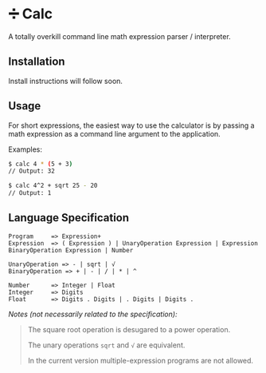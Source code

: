 # ➗  Calc
A totally overkill command line math expression parser / interpreter.

## Installation
Install instructions will follow soon.

## Usage
For short expressions, the easiest way to use the calculator is by passing a math expression as a command line argument to the application.

Examples:
```bash
$ calc 4 * (5 + 3)
// Output: 32
```
```bash
$ calc 4^2 + sqrt 25 - 20
// Output: 1
```

## Language Specification
```
Program     => Expression+
Expression  => ( Expression ) | UnaryOperation Expression | Expression BinaryOperation Expression | Number

UnaryOperation => - | sqrt | √
BinaryOperation => + | - | / | * | ^

Number      => Integer | Float
Integer     => Digits
Float       => Digits . Digits | . Digits | Digits .
```

_Notes (not necessarily related to the specification):_
> The square root operation is desugared to a power operation.
> 
> The unary operations `sqrt` and `√` are equivalent.
> 
> In the current version multiple-expression programs are not allowed.

